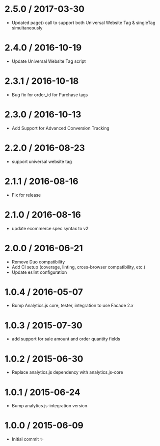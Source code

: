 
2.5.0 / 2017-03-30
==================

  * Updated page() call to support both Universal Website Tag & singleTag
    simultaneously

2.4.0 / 2016-10-19
==================

  * Update Universal Website Tag script

2.3.1 / 2016-10-18
==================

  * Bug fix for order_id for Purchase tags

2.3.0 / 2016-10-13
==================

  * Add Support for Advanced Conversion Tracking

2.2.0 / 2016-08-23
==================

  * support universal website tag

2.1.1 / 2016-08-16
==================

 * Fix for release

2.1.0 / 2016-08-16
==================

  * update ecommerce spec syntax to v2

2.0.0 / 2016-06-21
==================

  * Remove Duo compatibility
  * Add CI setup (coverage, linting, cross-browser compatibility, etc.)
  * Update eslint configuration

1.0.4 / 2016-05-07
==================

  * Bump Analytics.js core, tester, integration to use Facade 2.x

1.0.3 / 2015-07-30
==================

  * add support for sale amount and order quantity fields

1.0.2 / 2015-06-30
==================

  * Replace analytics.js dependency with analytics.js-core

1.0.1 / 2015-06-24
==================

  * Bump analytics.js-integration version

1.0.0 / 2015-06-09
==================

  * Initial commit :sparkles:
